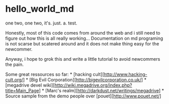 # hello_world_md
one two, one two, it's. just. a. test. 

Honestly, most of this code comes from around the web and i still need to figure out how this is all really working...
Documentation on md programing is not scarse but scatered around and it does not make thing easy for the newcommer.

Anyway, i hope to grok this and write a little tutorial to avoid newcommers the pain.

Some great ressources so far:
	* [hacking cult][http://www.hacking-cult.org/]
	* [Big Evil Corporation][http://bigevilcorporation.co.uk/]
	* [megadrive devel wiki][http://wiki.megadrive.org/index.php?title=Main_Page]
	* [Marc's realm][http://darkdust.net/writings/megadrive]
	* Source sample from the demo people over [pouet][http://www.pouet.net/]
